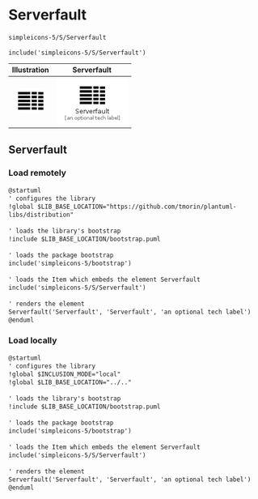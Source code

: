 # Serverfault


```text
simpleicons-5/S/Serverfault
```

```text
include('simpleicons-5/S/Serverfault')
```



| Illustration | Serverfault |
| :---: | :---: |
| ![illustration for Illustration](../../simpleicons-5/S/Serverfault.png) | ![illustration for Serverfault](../../simpleicons-5/S/Serverfault.Local.png) |




## Serverfault

### Load remotely
```plantuml
@startuml
' configures the library
!global $LIB_BASE_LOCATION="https://github.com/tmorin/plantuml-libs/distribution"

' loads the library's bootstrap
!include $LIB_BASE_LOCATION/bootstrap.puml

' loads the package bootstrap
include('simpleicons-5/bootstrap')

' loads the Item which embeds the element Serverfault
include('simpleicons-5/S/Serverfault')

' renders the element
Serverfault('Serverfault', 'Serverfault', 'an optional tech label')
@enduml
```

### Load locally
```plantuml
@startuml
' configures the library
!global $INCLUSION_MODE="local"
!global $LIB_BASE_LOCATION="../.."

' loads the library's bootstrap
!include $LIB_BASE_LOCATION/bootstrap.puml

' loads the package bootstrap
include('simpleicons-5/bootstrap')

' loads the Item which embeds the element Serverfault
include('simpleicons-5/S/Serverfault')

' renders the element
Serverfault('Serverfault', 'Serverfault', 'an optional tech label')
@enduml
```

